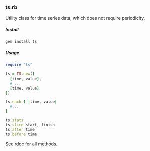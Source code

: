 ### ts.rb

Utility class for time series data, which does not require periodicity.

##### Install

```
gem install ts
```

##### Usage

```ruby
require "ts"

ts = TS.new([
  [time, value],
  # ...
  [time, value]
])

ts.each { |time, value|
  #...
}

ts.stats
ts.slice start, finish
ts.after time
ts.before time
```

See rdoc for all methods.